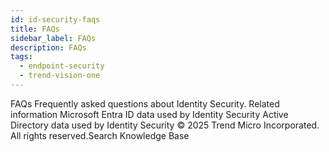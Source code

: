 ```yaml
---
id: id-security-faqs
title: FAQs
sidebar_label: FAQs
description: FAQs
tags:
  - endpoint-security
  - trend-vision-one
---
```


 FAQs Frequently asked questions about Identity Security. Related information Microsoft Entra ID data used by Identity Security Active Directory data used by Identity Security © 2025 Trend Micro Incorporated. All rights reserved.Search Knowledge Base